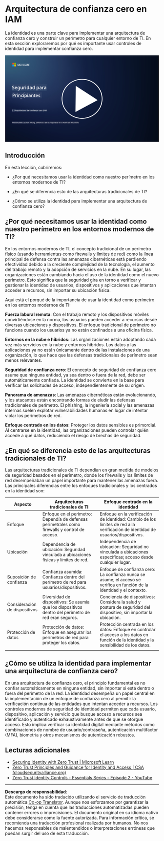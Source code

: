 <!--
CO_OP_TRANSLATOR_METADATA:
{
  "original_hash": "4774a978af123f72ebb872199c4c4d4f",
  "translation_date": "2025-09-03T18:21:27+00:00",
  "source_file": "2.2 IAM zero trust architecture.md",
  "language_code": "es"
}
-->
# Arquitectura de confianza cero en IAM

La identidad es una parte clave para implementar una arquitectura de confianza cero y construir un perímetro para cualquier entorno de TI. En esta sección exploraremos por qué es importante usar controles de identidad para implementar confianza cero.

[![Ver el video](../../translated_images/2-2_placeholder.9ba44fe6f92cd8d7bc51d8447bd20954cc74d8f2a5405402a78e6a42edcbf819.es.png)](https://learn-video.azurefd.net/vod/player?id=69fb20f6-0f81-4660-b6cd-dcd75d34bd98)

## Introducción

En esta lección, cubriremos:

 - ¿Por qué necesitamos usar la identidad como nuestro perímetro en los entornos modernos de TI?
   
 - ¿En qué se diferencia esto de las arquitecturas tradicionales de TI?

 - ¿Cómo se utiliza la identidad para implementar una arquitectura de confianza cero?

## ¿Por qué necesitamos usar la identidad como nuestro perímetro en los entornos modernos de TI?

En los entornos modernos de TI, el concepto tradicional de un perímetro físico (usando herramientas como firewalls y límites de red) como la línea principal de defensa contra las amenazas cibernéticas está perdiendo efectividad debido a la creciente complejidad de la tecnología, el aumento del trabajo remoto y la adopción de servicios en la nube. En su lugar, las organizaciones están cambiando hacia el uso de la identidad como el nuevo perímetro. Esto significa que la seguridad gira en torno a verificar y gestionar la identidad de usuarios, dispositivos y aplicaciones que intentan acceder a recursos, sin importar su ubicación física.

Aquí está el porqué de la importancia de usar la identidad como perímetro en los entornos modernos de TI:

**Fuerza laboral remota**: Con el trabajo remoto y los dispositivos móviles convirtiéndose en la norma, los usuarios pueden acceder a recursos desde diversas ubicaciones y dispositivos. El enfoque tradicional de perímetro no funciona cuando los usuarios ya no están confinados a una oficina física.

**Entornos en la nube e híbridos**: Las organizaciones están adoptando cada vez más servicios en la nube y entornos híbridos. Los datos y las aplicaciones ya no están únicamente dentro de las instalaciones de una organización, lo que hace que las defensas tradicionales de perímetro sean menos relevantes.

**Seguridad de confianza cero**: El concepto de seguridad de confianza cero asume que ninguna entidad, ya sea dentro o fuera de la red, debe ser automáticamente confiada. La identidad se convierte en la base para verificar las solicitudes de acceso, independientemente de su origen.

**Panorama de amenazas**: Las amenazas cibernéticas están evolucionando, y los atacantes están encontrando formas de eludir las defensas tradicionales de perímetro. El phishing, la ingeniería social y las amenazas internas suelen explotar vulnerabilidades humanas en lugar de intentar violar los perímetros de red.

**Enfoque centrado en los datos**: Proteger los datos sensibles es primordial. Al centrarse en la identidad, las organizaciones pueden controlar quién accede a qué datos, reduciendo el riesgo de brechas de seguridad.

## ¿En qué se diferencia esto de las arquitecturas tradicionales de TI?

Las arquitecturas tradicionales de TI dependían en gran medida de modelos de seguridad basados en el perímetro, donde los firewalls y los límites de red desempeñaban un papel importante para mantener las amenazas fuera. Las principales diferencias entre los enfoques tradicionales y los centrados en la identidad son:

|      Aspecto               |      Arquitecturas tradicionales de TI                                                             |      Enfoque centrado en la identidad                                                                       |
|----------------------------|----------------------------------------------------------------------------------------------------|------------------------------------------------------------------------------------------------------------|
|     Enfoque                |     Enfoque en el perímetro: Dependía de defensas perimetrales como firewalls y control de acceso. |     Enfoque en la verificación de identidad: Cambio de los límites de red a la verificación de identidad de usuarios/dispositivos. |
|     Ubicación              |     Dependencia de ubicación: Seguridad vinculada a ubicaciones físicas y límites de red.         |     Independencia de ubicación: Seguridad no vinculada a ubicaciones específicas; acceso desde cualquier lugar. |
|     Suposición de confianza|     Confianza asumida: Confianza dentro del perímetro de red para usuarios/dispositivos.           |     Enfoque de confianza cero: La confianza nunca se asume; el acceso se verifica en función de la identidad y el contexto. |
|     Consideración de dispositivos |     Diversidad de dispositivos: Se asumía que los dispositivos dentro del perímetro de red eran seguros. |     Conciencia de dispositivos: Considera la salud y postura de seguridad del dispositivo, sin importar la ubicación. |
|     Protección de datos    |     Protección de datos: Enfoque en asegurar los perímetros de red para proteger los datos.       |     Protección centrada en los datos: Enfoque en controlar el acceso a los datos en función de la identidad y la sensibilidad de los datos. |
|                            |                                                                                                    |                                                                                                            |

## ¿Cómo se utiliza la identidad para implementar una arquitectura de confianza cero?

En una arquitectura de confianza cero, el principio fundamental es no confiar automáticamente en ninguna entidad, sin importar si está dentro o fuera del perímetro de la red. La identidad desempeña un papel central en la implementación de un enfoque de confianza cero al permitir la verificación continua de las entidades que intentan acceder a recursos. Los controles modernos de seguridad de identidad permiten que cada usuario, dispositivo, aplicación y servicio que busque acceso a recursos sea identificado y autenticado exhaustivamente antes de que se otorgue acceso. Esto implica verificar su identidad digital mediante métodos como combinaciones de nombre de usuario/contraseña, autenticación multifactor (MFA), biometría y otros mecanismos de autenticación robustos.

## Lecturas adicionales

- [Securing identity with Zero Trust | Microsoft Learn](https://learn.microsoft.com/security/zero-trust/deploy/identity?WT.mc_id=academic-96948-sayoung)
- [Zero Trust Principles and Guidance for Identity and Access | CSA (cloudsecurityalliance.org)](https://cloudsecurityalliance.org/artifacts/zero-trust-principles-and-guidance-for-iam/)
- [Zero Trust Identity Controls - Essentials Series - Episode 2 - YouTube](https://www.youtube.com/watch?v=fQZQznIKcGM&list=PLXtHYVsvn_b_gtX1-NB62wNervQx1Fhp4&index=13)

---

**Descargo de responsabilidad**:  
Este documento ha sido traducido utilizando el servicio de traducción automática [Co-op Translator](https://github.com/Azure/co-op-translator). Aunque nos esforzamos por garantizar la precisión, tenga en cuenta que las traducciones automatizadas pueden contener errores o imprecisiones. El documento original en su idioma nativo debe considerarse como la fuente autorizada. Para información crítica, se recomienda una traducción profesional realizada por humanos. No nos hacemos responsables de malentendidos o interpretaciones erróneas que puedan surgir del uso de esta traducción.